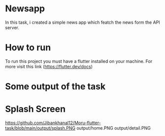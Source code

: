 # Newsapp

In this task, i created a simple news app which featch the news form the API server.

# How to run

To run this project you must have a flutter installed on your machine. For more visit this link (https://flutter.dev/docs)

# Some output of the task

# Splash Screen
https://github.com/Jibankhanal12/Moru-flutter-task/blob/main/output/splash.PNG
output/home.PNG
output/detail.PNG
